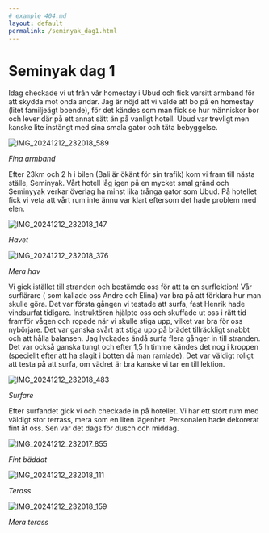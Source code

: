 ```yaml
---
# example 404.md
layout: default
permalink: /seminyak_dag1.html
---
```


# Seminyak dag 1

Idag checkade vi ut från vår homestay i Ubud och fick varsitt armband för att skydda mot onda andar. Jag är nöjd att vi valde att bo på en homestay (litet familjeägt boende), för det kändes som man fick se hur människor bor och lever där på ett annat sätt än på vanligt hotell. Ubud var trevligt men kanske lite instängt med sina smala gator och täta bebyggelse.

![IMG_20241212_232018_589](https://github.com/user-attachments/assets/e493b847-0d29-4337-b4ad-bbe52f9970cf)

_Fina armband_

Efter 23km och 2 h i bilen (Bali är ökänt för sin trafik) kom vi fram till nästa ställe, Seminyak. Vårt hotell låg igen på en mycket smal gränd och Seminyyak verkar överlag ha minst lika trånga gator som Ubud. På hotellet fick vi veta att vårt rum inte ännu var klart eftersom det hade problem med elen. 

![IMG_20241212_232018_147](https://github.com/user-attachments/assets/650aaec5-f9b7-4f5e-9036-c6b725b16f44)

_Havet_

![IMG_20241212_232018_376](https://github.com/user-attachments/assets/6156b7da-0a2a-485a-9bd9-777b5e0b14dc)

_Mera hav_

Vi gick istället till stranden och bestämde oss för att ta en surflektion! Vår surflärare ( som kallade oss Andre och Elina)  var bra på att förklara hur man skulle göra. Det var första gången vi testade att surfa, fast Henrik hade vindsurfat tidigare. Instruktören hjälpte oss och skuffade ut oss i rätt tid framför vågen och ropade när vi skulle stiga upp, vilket var bra för oss nybörjare. Det var ganska svårt att stiga upp på brädet tillräckligt snabbt och att hålla balansen. Jag lyckades ändå surfa flera gånger in till stranden. Det var också ganska tungt och efter 1,5 h timme kändes det nog i kroppen (speciellt efter att ha slagit i botten då man ramlade). Det var väldigt roligt att testa på att surfa, om vädret är bra kanske vi tar en till lektion.

![IMG_20241212_232018_483](https://github.com/user-attachments/assets/462466b3-35c4-4960-a255-cded9fc310b2)

_Surfare_

Efter surfandet gick vi och checkade in på hotellet. Vi har ett stort rum med väldigt stor terrass, mera som en liten lägenhet. Personalen hade dekorerat fint åt oss. Sen var det dags för dusch och middag.

![IMG_20241212_232017_855](https://github.com/user-attachments/assets/56a7b20f-84ab-4370-a329-0cd2f05b4b41)

_Fint bäddat_

![IMG_20241212_232018_111](https://github.com/user-attachments/assets/f9930967-7159-497d-a15b-ea2acb23104f)

_Terass_

![IMG_20241212_232018_159](https://github.com/user-attachments/assets/0f42d96c-b402-4ff4-b003-a7484ea2bd87)

_Mera terass_



